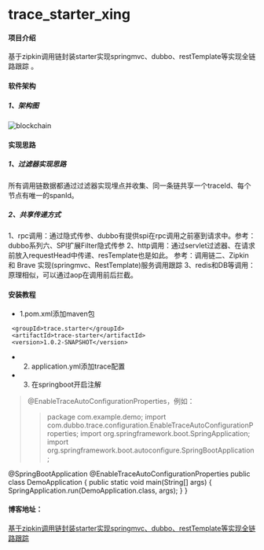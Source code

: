 # trace_starter_xing

#### 项目介绍
基于zipkin调用链封装starter实现springmvc、dubbo、restTemplate等实现全链路跟踪 。

#### 软件架构
##### 1、架构图
![blockchain](https://img2018.cnblogs.com/blog/843808/201811/843808-20181111233335288-234628875.png "架构图")

#### 实现思路
##### 1、过滤器实现思路
所有调用链数据都通过过滤器实现埋点并收集、同一条链共享一个traceId、每个节点有唯一的spanId。
##### 2、共享传递方式
1、rpc调用：通过隐式传参、dubbo有提供spi在rpc调用之前塞到请求中。参考：dubbo系列六、SPI扩展Filter隐式传参
2、http调用：通过servlet过滤器、在请求前放入requestHead中传递、resTemplate也是如此。
参考：调用链二、Zipkin 和 Brave 实现(springmvc、RestTemplate)服务调用跟踪
3、redis和DB等调用：原理相似，可以通过aop在调用前后拦截。

#### 安装教程

* 1.pom.xml添加maven包
> <dependency>
     <groupId>trace.starter</groupId>
     <artifactId>trace-starter</artifactId>
     <version>1.0.2-SNAPSHOT</version> 
</dependency>

* 2. application.yml添加trace配置

* 3. 在springboot开启注解
> @EnableTraceAutoConfigurationProperties，例如：
>> package com.example.demo;
import com.dubbo.trace.configuration.EnableTraceAutoConfigurationProperties;
import org.springframework.boot.SpringApplication;
import org.springframework.boot.autoconfigure.SpringBootApplication;

@SpringBootApplication
@EnableTraceAutoConfigurationProperties
public class DemoApplication {
    public static void main(String[] args) {
        SpringApplication.run(DemoApplication.class, args);
    }
}

#### 博客地址：
[基于zipkin调用链封装starter实现springmvc、dubbo、restTemplate等实现全链路跟踪 ](https://www.cnblogs.com/wangzhuxing/p/9944135.html)
